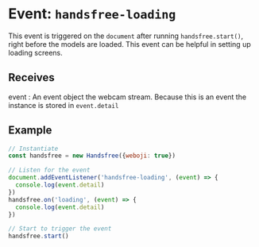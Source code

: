 # Event: `handsfree-loading`

This event is triggered on the `document` after running `handsfree.start()`, right before the models are loaded. This event can be helpful in setting up loading screens.

## Receives


event
: An event object the webcam stream. Because this is an event the instance is stored in `event.detail`

## Example

```js
// Instantiate
const handsfree = new Handsfree({weboji: true})

// Listen for the event
document.addEventListener('handsfree-loading', (event) => {
  console.log(event.detail)
})
handsfree.on('loading', (event) => {
  console.log(event.detail)
})

// Start to trigger the event
handsfree.start()
```